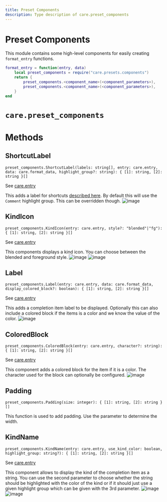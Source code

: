 ```yaml
---
title: Preset Components
description: Type description of care.preset_components
---
```


# Preset Components

This module contains some high-level components for easily creating `format_entry` functions.
```lua
format_entry = function(entry, data)
    local preset_components = require("care.presets.components")
    return {
        preset_components.<component_name>(<component_parameters>),
        preset_components.<component_name>(<component_parameters>),
    }
end
```
# `care.preset_components`

# Methods

## ShortcutLabel
`preset_components.ShortcutLabel(labels: string[], entry: care.entry, data: care.format_data, highlight_group?: string): { [1]: string, [2]: string }[]`

See [care.entry](/dev/entry)

This adds a label for shortcuts [described here](/configuration_recipes#labels-and-shortcuts). By default this will
use the `Comment` highlight group. This can be overridden though.
![image](https://github.com/user-attachments/assets/c476d4e4-9cee-4168-96a5-08a7492f08a8)

## KindIcon
`preset_components.KindIcon(entry: care.entry, style?: "blended"|"fg"): { [1]: string, [2]: string }[]`

See [care.entry](/dev/entry)

This components displays a kind icon. You can choose between the blended and foreground style.
![image](https://github.com/user-attachments/assets/aea84adf-578d-401d-bbbc-911198357a13)
![image](https://github.com/user-attachments/assets/9d4918e7-2f5b-491e-a21e-8213d705b8a0)

## Label
`preset_components.Label(entry: care.entry, data: care.format_data, display_colored_block?: boolean): { [1]: string, [2]: string }[]`

See [care.entry](/dev/entry)

This adds a completion item label to be displayed. Optionally this can also include a colored block if the items
is a color and we know the value of the color.
![image](https://github.com/user-attachments/assets/28415670-8799-45fa-b175-cd1d643b2cd4)

## ColoredBlock
`preset_components.ColoredBlock(entry: care.entry, character?: string): { [1]: string, [2]: string }[]`

See [care.entry](/dev/entry)

This component adds a colored block for the item if it is a color. The character used for the block can
optionally be configured.
![image](https://github.com/user-attachments/assets/e6bf8620-92af-4ffa-8973-635cab7beec4)

## Padding
`preset_components.Padding(size: integer): { [1]: string, [2]: string }[]`

This function is used to add padding. Use the parameter to determine the width.

## KindName
`preset_components.KindName(entry: care.entry, use_kind_color: boolean, highlight_group: string?): { [1]: string, [2]: string }[]`

See [care.entry](/dev/entry)

This component allows to display the kind of the completion item as a string. You can use the second parameter
to choose whether the string should be highlighted with the color of the kind or if it should just use a given
highlight group which can be given with the 3rd parameter.
![image](https://github.com/user-attachments/assets/4ceb2b54-50af-4459-96af-d485bba6ba3a)
![image](https://github.com/user-attachments/assets/fb5ecb19-1009-4249-af6f-6a2ccb7873fc)